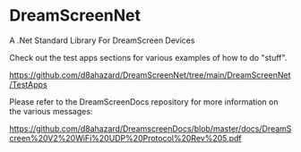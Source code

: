 # DreamScreenNet
A .Net Standard Library For DreamScreen Devices

Check out the test apps sections for various examples of how to do "stuff".

https://github.com/d8ahazard/DreamScreenNet/tree/main/DreamScreenNet/TestApps


Please refer to the DreamScreenDocs repository for more information on the various messages:

https://github.com/d8ahazard/DreamscreenDocs/blob/master/docs/DreamScreen%20V2%20WiFi%20UDP%20Protocol%20Rev%205.pdf

